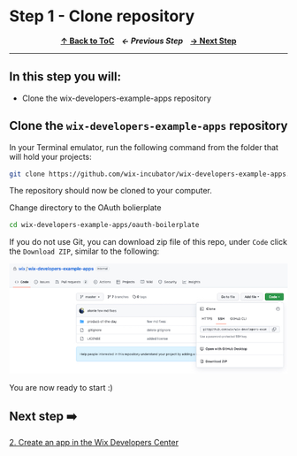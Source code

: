# Step 1 - Clone repository

<p align="center">
  <strong>
    <a href="../README.md#steps"> ↑ Back to ToC</a>&nbsp;&nbsp;&nbsp;
    <em> ← Previous Step</em>&nbsp;&nbsp;&nbsp;
    <a href="02-create-an-app.md"> → Next Step</a>
  </strong>
</p>
<hr/>

## In this step you will:

 * Clone the wix-developers-example-apps repository


## Clone the `wix-developers-example-apps` repository

In your Terminal emulator, run the following command from the folder that will hold your projects:

```bash
git clone https://github.com/wix-incubator/wix-developers-example-apps.git
```

The repository should now be cloned to your computer.

Change directory to the OAuth bolierplate

```bash
cd wix-developers-example-apps/oauth-boilerplate
```

If you do not use Git, you can download zip file of this repo, under `Code` click the `Download ZIP`, similar to the following:

![Download zip](../images/download-repo-zip.jpg?raw=true)

You are now ready to start :)

## Next step ➡️

[2. Create an app in the Wix Developers Center][step02]


[gh-back]: ../README.md#steps

[step02]: 02-create-an-app.md
